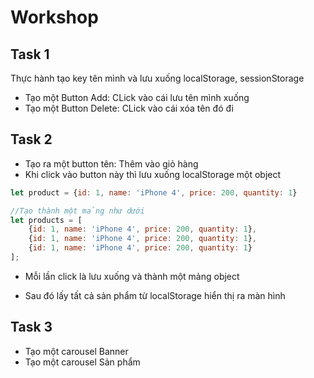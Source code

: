 
# Workshop

## Task 1

Thực hành tạo key tên mình và lưu xuống localStorage, sessionStorage
- Tạo một Button Add: CLick vào cái lưu tên mình xuống
- Tạo một Button Delete: CLick vào cái xóa tên đó đi

## Task 2

- Tạo ra một button tên: Thêm vào giỏ hàng
- Khi click vào button này thì lưu xuống localStorage một object

```js
let product = {id: 1, name: 'iPhone 4', price: 200, quantity: 1}

//Tạo thành một mảng như dưới
let products = [
    {id: 1, name: 'iPhone 4', price: 200, quantity: 1},
    {id: 1, name: 'iPhone 4', price: 200, quantity: 1},
    {id: 1, name: 'iPhone 4', price: 200, quantity: 1}
];
```

- Mỗi lần click là lưu xuống và thành một mảng object

- Sau đó lấy tất cả sản phẩm từ localStorage hiển thị ra màn hình

## Task 3

- Tạo một carousel Banner
- Tạo một carousel Sản phẩm
